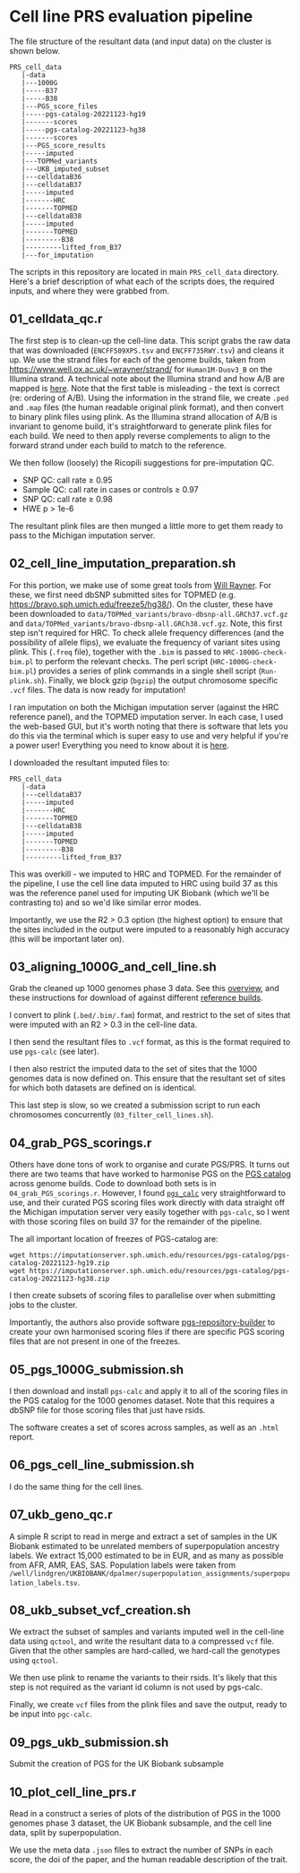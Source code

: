 # Cell line PRS evaluation pipeline

The file structure of the resultant data (and input data) on the cluster is shown below.

```
PRS_cell_data
   |-data
   |---1000G
   |-----B37
   |-----B38
   |---PGS_score_files
   |-----pgs-catalog-20221123-hg19
   |-------scores
   |-----pgs-catalog-20221123-hg38
   |-------scores
   |---PGS_score_results
   |-----imputed
   |---TOPMed_variants
   |---UKB_imputed_subset
   |---celldataB36
   |---celldataB37
   |-----imputed
   |-------HRC
   |-------TOPMED
   |---celldataB38
   |-----imputed
   |-------TOPMED
   |---------B38
   |---------lifted_from_B37
   |---for_imputation
```

The scripts in this repository are located in main `PRS_cell_data` directory. Here's a brief description of what each of the scripts does, the required inputs, and where they were grabbed from.

## 01_celldata_qc.r
The first step is to clean-up the cell-line data. This script grabs the raw data that was downloaded (`ENCFF509XPS.tsv` and `ENCFF735RWY.tsv`) and cleans it up. We use the strand files for each of the genome builds, taken from https://www.well.ox.ac.uk/~wrayner/strand/ for `Human1M-Duov3_B` on the Illumina strand. A technical note about the Illumina strand and how A/B are mapped is [here](https://www.illumina.com/documents/products/technotes/technote_topbot.pdf). Note that the first table is misleading - the text is correct (re: ordering of A/B). Using the information in the strand file, we create `.ped` and `.map` files (the human readable original plink format), and then convert to binary plink files using plink. As the Illumina strand allocation of A/B is invariant to genome build, it's straightforward to generate plink files for each build. We need to then apply reverse complements to align to the forward strand under each build to match to the reference.

We then follow (loosely) the Ricopili suggestions for pre-imputation QC.
* SNP QC: call rate ≥ 0.95
* Sample QC: call rate in cases or controls ≥ 0.97
* SNP QC: call rate ≥ 0.98
* HWE p > 1e-6

The resultant plink files are then munged a little more to get them ready to pass to the Michigan imputation server.

## 02_cell_line_imputation_preparation.sh

For this portion, we make use of some great tools from [Will Rayner](https://www.well.ox.ac.uk/~wrayner/tools/). For these, we first need dbSNP submitted sites for TOPMED (e.g. https://bravo.sph.umich.edu/freeze5/hg38/). On the cluster, these have been downloaded to `data/TOPMed_variants/bravo-dbsnp-all.GRCh37.vcf.gz` and `data/TOPMed_variants/bravo-dbsnp-all.GRCh38.vcf.gz`. Note, this first step isn't required for HRC. To check allele frequency differences (and the possibility of allele flips), we evaluate the frequency of variant sites using plink. This (`.freq` file), together with the `.bim` is passed to `HRC-1000G-check-bim.pl` to perform the relevant checks. The perl script (`HRC-1000G-check-bim.pl`) provides a series of plink commands in a single shell script (`Run-plink.sh`). Finally, we block gzip (`bgzip`) the output chromosome specific `.vcf` files. The data is now ready for imputation!

I ran imputation on both the Michigan imputation server (against the HRC reference panel), and the TOPMED imputation server. In each case, I used the web-based GUI, but it's worth noting that there is software that lets you do this via the terminal which is super easy to use and very helpful if you're a power user! Everything you need to know about it is [here](https://imputationbot.readthedocs.io/en/latest/).

I downloaded the resultant imputed files to:

```
PRS_cell_data
   |-data
   |---celldataB37
   |-----imputed
   |-------HRC
   |-------TOPMED
   |---celldataB38
   |-----imputed
   |-------TOPMED
   |---------B38
   |---------lifted_from_B37
```
This was overkill - we imputed to HRC and TOPMED. For the remainder of the pipeline, I use the cell line data imputed to HRC using build 37 as this was the reference panel used for imputing UK Biobank (which we'll be contrasting to) and so we'd like similar error modes.

Importantly, we use the R2 > 0.3 option (the highest option) to ensure that the sites included in the output were imputed to a reasonably high accuracy (this will be important later on).

## 03_aligning_1000G_and_cell_line.sh

Grab the cleaned up 1000 genomes phase 3 data. See this [overview](https://alanaw1.github.io/post/2021/03/03/visualizing-1000-genomes-data/), and these instructions for download of against different [reference builds](https://www.cog-genomics.org/plink/2.0/resources).

I convert to plink (`.bed/.bim/.fam`) format, and restrict to the set of sites that were imputed with an R2 > 0.3 in the cell-line data.

I then send the resultant files to `.vcf` format, as this is the format required to use `pgs-calc` (see later).

I then also restrict the imputed data to the set of sites that the 1000 genomes data is now defined on. This ensure that the resultant set of sites for which both datasets are defined on is identical.

This last step is slow, so we created a submission script to run each chromosomes concurrently (`03_filter_cell_lines.sh`).

## 04_grab_PGS_scorings.r

Others have done tons of work to organise and curate PGS/PRS. It turns out there are two teams that have worked to harmonise PGS on the [PGS catalog](http://www.pgscatalog.org/) across genome builds. Code to download both sets is in `04_grab_PGS_scorings.r`. However, I found [`pgs_calc`](https://github.com/lukfor/pgs-calc) very straightforward to use, and their curated PGS scoring files work directly with data straight off the Michigan imputation server very easily together with `pgs-calc`, so I went with those scoring files on build 37 for the remainder of the pipeline.

The all important location of freezes of PGS-catalog are:
```
wget https://imputationserver.sph.umich.edu/resources/pgs-catalog/pgs-catalog-20221123-hg19.zip
wget https://imputationserver.sph.umich.edu/resources/pgs-catalog/pgs-catalog-20221123-hg38.zip
```
I then create subsets of scoring files to parallelise over when submitting jobs to the cluster.

Importantly, the authors also provide software [pgs-repository-builder](https://github.com/lukfor/pgs-repository-builder) to create your own harmonised scoring files if there are specific PGS scoring files that are not present in one of the freezes.

## 05_pgs_1000G_submission.sh

I then download and install `pgs-calc` and apply it to all of the scoring files in the PGS catalog for the 1000 genomes dataset. Note that this requires a dbSNP file for those scoring files that just have rsids.

The software creates a set of scores across samples, as well as an `.html` report.

## 06_pgs_cell_line_submission.sh

I do the same thing for the cell lines.

## 07_ukb_geno_qc.r

A simple R script to read in merge and extract a set of samples in the UK Biobank estimated to be unrelated members of superpopulation ancestry labels. We extract 15,000 estimated to be in EUR, and as many as possible from AFR, AMR, EAS, SAS. Population labels were taken from `/well/lindgren/UKBIOBANK/dpalmer/superpopulation_assignments/superpopulation_labels.tsv`.

## 08_ukb_subset_vcf_creation.sh

We extract the subset of samples and variants imputed well in the cell-line data using `qctool`, and write the resultant data to a compressed `vcf` file. Given that the other samples are hard-called, we hard-call the genotypes using `qctool`.

We then use plink to rename the variants to their rsids. It's likely that this step is not required as the variant id column is not used by pgs-calc.

Finally, we create `vcf` files from the plink files and save the output, ready to be input into `pgc-calc`.

## 09_pgs_ukb_submission.sh

Submit the creation of PGS for the UK Biobank subsample

## 10_plot_cell_line_prs.r

Read in a construct a series of plots of the distribution of PGS in the 1000 genomes phase 3 dataset, the UK Biobank subsample, and the cell line data, split by superpopulation.

We use the meta data `.json` files to extract the number of SNPs in each score, the doi of the paper, and the human readable description of the trait.
